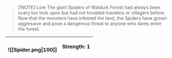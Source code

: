 
> [!NOTE] Lore
> The giant Spiders of Waldurk Forest had always been scary too look upon but had not troubled travelers or villagers before. Now that the monsters have infested the land, the Spiders have grown aggressive and pose a dangerous threat to anyone who dares enter the forest.

| ![[Spider.png\|100]] | <p align="left">Strength: 1<br><br> |
| :------------------: | :---------------------------------: |
